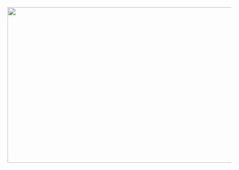 <p align="middle">
<img src ="https://user-images.githubusercontent.com/105087584/218257921-eb823ab9-e7f3-4aa7-868b-432a0fe2ba0d.png"  width="600" height="350"/>
</p>
